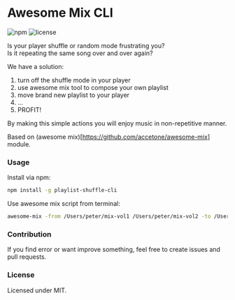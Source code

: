 # Awesome Mix CLI

![npm](https://img.shields.io/npm/v/awesome-mix-cli.svg)
![license](https://img.shields.io/badge/license-MIT-orange.svg)  
  
Is your player shuffle or random mode frustrating you?  
Is it repeating the same song over and over again?  
  
We have a solution:
1. turn off the shuffle mode in your player
2. use awesome mix tool to compose your own playlist
3. move brand new playlist to your player
4. ...
5. PROFIT!

By making this simple actions you will enjoy music in non-repetitive manner.  
  
Based on (awesome mix)[https://github.com/accetone/awesome-mix] module.

### Usage

Install via npm:

```bash
npm install -g playlist-shuffle-cli
```

Use awesome mix script from terminal:

```bash
awesome-mix -from /Users/peter/mix-vol1 /Users/peter/mix-vol2 -to /Users/peter/awesome-mix
```

### Contribution

If you find error or want improve something, feel free to create issues and pull requests.

### License

Licensed under MIT.